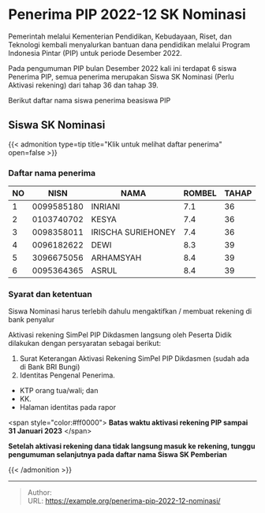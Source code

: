 # Penerima PIP 2022-12 SK Nominasi

Pemerintah melalui Kementerian Pendidikan, Kebudayaan, Riset, dan Teknologi kembali menyalurkan bantuan dana pendidikan melalui Program Indonesia Pintar (PIP) untuk periode Desember 2022.

Pada pengumuman PIP bulan Desember 2022 kali ini terdapat 6 siswa Penerima PIP, semua penerima merupakan Siswa SK Nominasi (Perlu Aktivasi rekening) dari tahap 36 dan tahap 39.

Berikut daftar nama siswa penerima beasiswa PIP

## Siswa SK Nominasi

{{&lt; admonition type=tip title=&#34;Klik untuk melihat daftar penerima&#34; open=false &gt;}}

  ### Daftar nama penerima

| NO | NISN       | NAMA               | ROMBEL | TAHAP |
| -- | ---------- | ------------------ | ------ | ----- |
| 1  | 0099585180 | INRIANI            | 7.1    | 36    |
| 2  | 0103740702 | KESYA              | 7.4    | 36    |
| 3  | 0098358011 | IRISCHA SURIEHONEY | 7.4    | 36    |
| 4  | 0096182622 | DEWI               | 8.3    | 39    |
| 5  | 3096675056 | ARHAMSYAH          | 8.4    | 39    |
| 6  | 0095364365 | ASRUL              | 8.4    | 39    |

### Syarat dan ketentuan
Siswa Nominasi harus terlebih dahulu mengaktifkan / membuat rekening di bank penyalur

Aktivasi rekening SimPel PIP Dikdasmen langsung oleh Peserta Didik dilakukan dengan persyaratan sebagai berikut:

1. Surat Keterangan Aktivasi Rekening SimPel PIP Dikdasmen (sudah ada di Bank BRI Bungi)
2. Identitas Pengenal Penerima.
  - KTP orang tua/wali; dan
  - KK.
  - Halaman identitas pada rapor

&lt;span style=&#34;color:#ff0000&#34;&gt; **Batas waktu aktivasi rekening PIP sampai 31 Januari 2023** &lt;/span&gt;

**Setelah aktivasi rekening dana tidak langsung masuk ke rekening, tunggu pengumuman selanjutnya pada daftar nama Siswa SK Pemberian**

{{&lt; /admonition &gt;}}

---

> Author:   
> URL: https://example.org/penerima-pip-2022-12-nominasi/  

